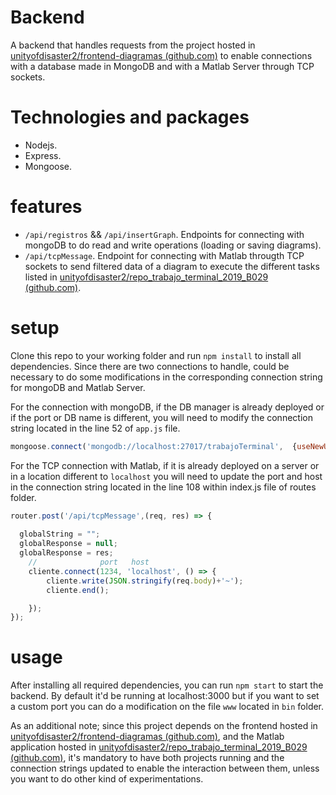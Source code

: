 # Backend

A backend that handles requests from the project hosted in [unityofdisaster2/frontend-diagramas (github.com)][1] to enable connections with a database made in MongoDB and with a Matlab Server through TCP sockets.

# Technologies and packages

* Nodejs.
* Express.
* Mongoose.

# features

* `/api/registros` && `/api/insertGraph`. Endpoints  for connecting with mongoDB to do read and write operations (loading or saving diagrams).
* `/api/tcpMessage`. Endpoint for connecting with Matlab througth TCP sockets to send filtered data of a diagram to execute the different tasks listed in [unityofdisaster2/repo_trabajo_terminal_2019_B029 (github.com)][2].

# setup

Clone this repo to your working folder and run `npm install` to install all dependencies. Since there are two connections to handle, could be necessary to do some modifications in the corresponding connection string for mongoDB and Matlab Server.  

For the connection with mongoDB, if the DB manager is already deployed or if the port or DB name is different, you will need to modify the connection string located in the line 52 of `app.js` file.

```javascript
mongoose.connect('mongodb://localhost:27017/trabajoTerminal',  {useNewUrlParser: true});
```

For the TCP connection with Matlab, if it is already deployed on a server or in a location different to `localhost` you will need to update the port and host in the connection string located in the line 108 within index.js file of routes folder.

```javascript
router.post('/api/tcpMessage',(req, res) => {
  
  globalString = "";
  globalResponse = null;
  globalResponse = res;
    //              port   host
    cliente.connect(1234, 'localhost', () => {
        cliente.write(JSON.stringify(req.body)+'~');
        cliente.end();

    });
});
```



# usage

After installing all required dependencies, you can run `npm start` to start the backend. By default it'd be running at localhost:3000 but if you want to set a custom port you can do a modification on the file `www` located in `bin` folder.  

As an additional note; since this project depends on the frontend hosted in [unityofdisaster2/frontend-diagramas (github.com)][1], and the Matlab application hosted in [unityofdisaster2/repo_trabajo_terminal_2019_B029 (github.com)][2], it's mandatory to have both projects running and the connection strings updated to enable the interaction between them, unless you want to do other kind of experimentations. 



[1]: https://github.com/unityofdisaster2/frontend-diagramas
[2]: https://github.com/unityofdisaster2/repo_trabajo_terminal_2019_B029

